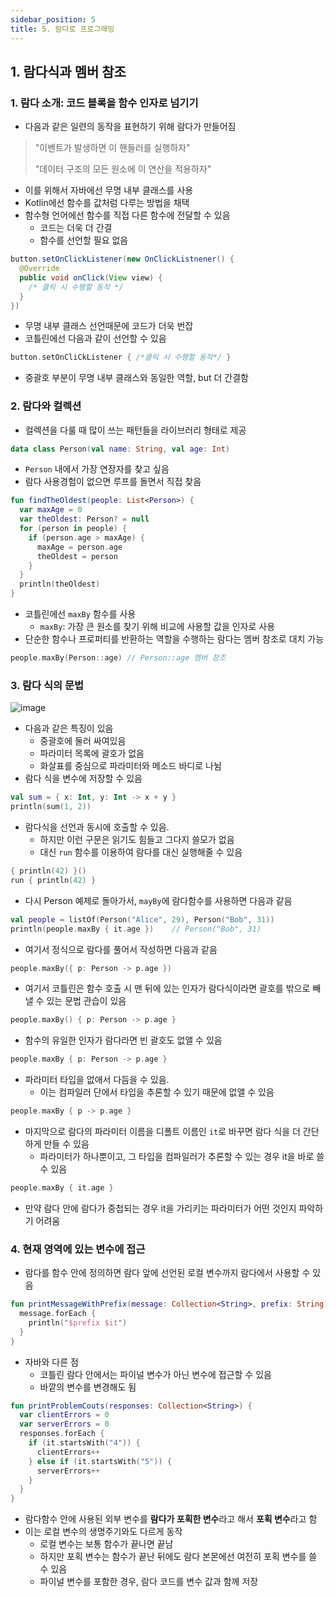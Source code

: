 ```yaml
---
sidebar_position: 5 
title: 5. 람다로 프로그래밍
---
```


## 1. 람다식과 멤버 참조

### 1. 람다 소개: 코드 블록을 함수 인자로 넘기기

- 다음과 같은 일련의 동작을 표현하기 위해 람다가 만들어짐

> "이벤트가 발생하면 이 핸들러를 실행하자"
>
> "데이터 구조의 모든 원소에 이 연산을 적용하자"

- 이를 위해서 자바에선 무명 내부 클래스를 사용
- Kotlin에선 함수를 값처럼 다루는 방법을 채택
- 함수형 언어에선 함수를 직접 다른 함수에 전달할 수 있음
  - 코드는 더욱 더 간결
  - 함수를 선언할 필요 없음

```java
button.setOnClickListener(new OnClickListnener() {
  @Override
  public void onClick(View view) {
    /* 클릭 시 수행할 동작 */
  }
})
```
- 무명 내부 클래스 선언때문에 코드가 더욱 번잡
- 코틀린에선 다음과 같이 선언할 수 있음
```kotlin
button.setOnCliCkListener { /*클릭 시 수행할 동작*/ }
```
- 중괄호 부분이 무명 내부 클래스와 동일한 역할, but 더 간결함
### 2. 람다와 컬렉션
- 컬렉션을 다룰 때 많이 쓰는 패턴들을 라이브러리 형태로 제공

```kotlin
data class Person(val name: String, val age: Int)
```

- `Person` 내에서 가장 연장자를 찾고 싶음
- 람다 사용경험이 없으면 루프를 돌면서 직접 찾음
```kotlin
fun findTheOldest(people: List<Person>) {
  var maxAge = 0
  var theOldest: Person? = null
  for (person in people) {
    if (person.age > maxAge) {
      maxAge = person.age
      theOldest = person
    }
  }
  println(theOldest)
}
```

- 코틀린에선 `maxBy` 함수를 사용
  - `maxBy`: 가장 큰 원소를 찾기 위해 비교에 사용할 값을 인자로 사용
- 단순한 함수나 프로퍼티를 반환하는 역할을 수행하는 람다는 멤버 참조로 대치 가능

```kotlin
people.maxBy(Person::age) // Person::age 멤버 참조
```

### 3. 람다 식의 문법

![image](https://user-images.githubusercontent.com/4207192/169026886-68ca8bae-55c0-4d54-9a56-0e7f7e931765.png)

- 다음과 같은 특징이 있음
  - 중괄호에 둘러 싸여있음
  - 파라미터 목록에 괄호가 없음
  - 화살표를 중심으로 파라미터와 메소드 바디로 나뉨
- 람다 식을 변수에 저장할 수 있음

```kotlin
val sum = { x: Int, y: Int -> x + y }
println(sum(1, 2))
```

- 람다식을 선언과 동시에 호출할 수 있음.
  - 하지만 이런 구문은 읽기도 힘들고 그다지 쓸모가 없음
  - 대신 `run` 함수를 이용하여 람다를 대신 실행해줄 수 있음

```kotlin
{ println(42) }()
run { println(42) }
```

- 다시 Person 예제로 돌아가서, `mayBy`에 람다함수를 사용하면 다음과 같음

```kotlin
val people = listOf(Person("Alice", 29), Person("Bob", 31))
println(people.maxBy { it.age })    // Person("Bob", 31)
```
- 여기서 정식으로 람다를 풀어서 작성하면 다음과 같음
```kotlin
people.maxBy({ p: Person -> p.age })
```
- 여기서 코틀린은 함수 호출 시 맨 뒤에 있는 인자가 람다식이라면 괄호를 밖으로 빼낼 수 있는 문법 관습이 있음
```kotlin
people.maxBy() { p: Person -> p.age }
```
- 함수의 유일한 인자가 람다라면 빈 괄호도 없앨 수 있음
```kotlin
people.maxBy { p: Person -> p.age }
```
- 파라미터 타입을 없애서 다듬을 수 있음.
  - 이는 컴파일러 단에서 타입을 추론할 수 있기 때문에 없앨 수 있음
```kotlin
people.maxBy { p -> p.age }
```
- 마지막으로 람다의 파라미터 이름을 디폴트 이름인 `it`로 바꾸면 람다 식을 더 간단하게 만들 수 있음
  - 파라미터가 하나뿐이고, 그 타입을 컴파일러가 추론할 수 있는 경우 it을 바로 쓸 수 있음
```kotlin
people.maxBy { it.age }
```
- 만약 람다 안에 람다가 중첩되는 경우 it을 가리키는 파라미터가 어떤 것인지 파악하기 어려움

### 4. 현재 영역에 있는 변수에 접근

- 람다를 함수 안에 정의하면 람다 앞에 선언된 로컬 변수까지 람다에서 사용할 수 있음
```kotlin
fun printMessageWithPrefix(message: Collection<String>, prefix: String) {
  message.forEach {
    println("$prefix $it")
  }
}
```

- 자바와 다른 점
  - 코틀린 람다 안에서는 파이널 변수가 아닌 변수에 접근할 수 있음
  - 바깥의 변수를 변경해도 됨
```kotlin
fun printProblemCouts(responses: Collection<String>) {
  var clientErrors = 0
  var serverErrors = 0
  responses.forEach {
    if (it.startsWith("4")) {
      clientErrors++
    } else if (it.startsWith("5")) {
      serverErrors++
    }
  }
}
```

- 람다함수 안에 사용된 외부 변수를 **람다가 포획한 변수**라고 해서 **포획 변수**라고 함
- 이는 로컬 변수의 생명주기와도 다르게 동작
  - 로컬 변수는 보통 함수가 끝나면 끝남
  - 하지만 포획 변수는 함수가 끝난 뒤에도 람다 본몬에선 여전히 포획 변수를 쓸 수 있음
  - 파이널 변수를 포함한 경우, 람다 코드를 변수 값과 함께 저장